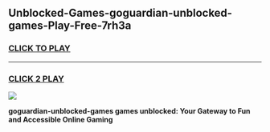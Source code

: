 
## Unblocked-Games-goguardian-unblocked-games-Play-Free-7rh3a
<h3>
<a href="https://premium76.site?title=goguardian-unblocked-games&ref=17A">CLICK TO PLAY</a></h3>
<hr>

<h3>
<a href="https://premium76.site?title=goguardian-unblocked-games&ref=17A">CLICK 2 PLAY</a>
  
</h3>

<a href="https://premium76.site?title=goguardian-unblocked-games&ref=17A"><img src="https://clearcache.store/games.png"></a>


**goguardian-unblocked-games games unblocked: Your Gateway to Fun and Accessible Online Gaming**
